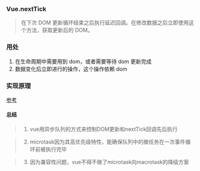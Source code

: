### Vue.nextTick

> 在下次 DOM 更新循环结束之后执行延迟回调。在修改数据之后立即使用这个方法，获取更新后的 DOM。

### 用处

1. 在生命周期中需要用到 dom，或者需要等待 dom 更新完成
2. 数据变化后立即进行的操作，这个操作依赖 dom

### 实现原理

[参考](https://www.cnblogs.com/liuhao-web/p/8919623.html)

#### 总结

> 1. vue用异步队列的方式来控制DOM更新和nextTick回调先后执行

> 2. microtask因为其高优先级特性，能确保队列中的微任务在一次事件循环前被执行完毕

> 3. 因为兼容性问题，vue不得不做了microtask向macrotask的降级方案
